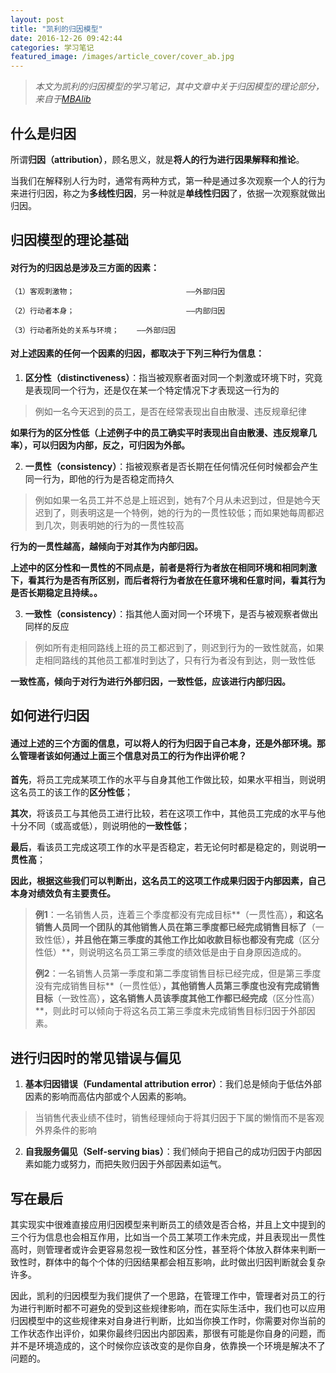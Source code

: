 ```yaml
---
layout: post
title: "凯利的归因模型"
date: 2016-12-26 09:42:44
categories: 学习笔记
featured_image: /images/article_cover/cover_ab.jpg
---
```


> *本文为凯利的归因模型的学习笔记，其中文章中关于归因模型的理论部分，来自于[MBAlib](http://wiki.mbalib.com/wiki/凯利的归因模型)*

## 什么是归因

所谓**归因（attribution）**，顾名思义，就是**将人的行为进行因果解释和推论**。

当我们在解释别人行为时，通常有两种方式，第一种是通过多次观察一个人的行为来进行归因，称之为**多线性归因**，另一种就是**单线性归因**了，依据一次观察就做出归因。

## 归因模型的理论基础

#### 对行为的归因总是涉及三方面的因素：

	（1）客观刺激物；                         ——外部归因

	（2）行动者本身；                         ——内部归因

	（3）行动者所处的关系与环境；    ——外部归因

#### 对上述因素的任何一个因素的归因，都取决于下列三种行为信息：

1. **区分性（distinctiveness）**：指当被观察者面对同一个刺激或环境下时，究竟是表现同一个行为，还是仅在某一个特定情况下才表现这一行为的

 > 例如一名今天迟到的员工，是否在经常表现出自由散漫、违反规章纪律

 **如果行为的区分性低（上述例子中的员工确实平时表现出自由散漫、违反规章几率），可以归因为内部，反之，可归因为外部。**

2. **一贯性（consistency）**：指被观察者是否长期在任何情况任何时候都会产生同一行为，即他的行为是否稳定而持久

 > 例如如果一名员工并不总是上班迟到，她有7个月从未迟到过，但是她今天迟到了，则表明这是一个特例，她的行为的一贯性较低；而如果她每周都迟到几次，则表明她的行为的一贯性较高

 **行为的一贯性越高，越倾向于对其作为内部归因。**

 **上述中的区分性和一贯性的不同点是，前者是将行为者放在相同环境和相同刺激下，看其行为是否有所区别，而后者将行为者放在任意环境和任意时间，看其行为是否长期稳定且持续。。**

3. **一致性（consistency）**：指其他人面对同一个环境下，是否与被观察者做出同样的反应

 > 例如所有走相同路线上班的员工都迟到了，则迟到行为的一致性就高，如果走相同路线的其他员工都准时到达了，只有行为者没有到达，则一致性低

 **一致性高，倾向于对行为进行外部归因，一致性低，应该进行内部归因。**

## 如何进行归因

#### 通过上述的三个方面的信息，可以将人的行为归因于自己本身，还是外部环境。那么管理者该如何通过上面三个信息对员工的行为作出评价呢？

**首先**，将员工完成某项工作的水平与自身其他工作做比较，如果水平相当，则说明这名员工的该工作的**区分性低**；

**其次**，将该员工与其他员工进行比较，若在这项工作中，其他员工完成的水平与他十分不同（或高或低），则说明他的**一致性低**；

**最后**，看该员工完成这项工作的水平是否稳定，若无论何时都是稳定的，则说明**一贯性高**；

**因此，根据这些我们可以判断出，这名员工的这项工作成果归因于内部因素，自己本身对绩效负有主要责任。**

> **例1**：一名销售人员，连着三个季度都没有完成目标**（一贯性高）**，和这名销售人员同一个团队的其他销售人员在第三季度都已经完成销售目标了**（一致性低）**，并且他在第三季度的其他工作比如收款目标也都没有完成**（区分性低）**，则说明这名员工第三季度的绩效低是由于自身原因造成的。
> 
> **例2**：一名销售人员第一季度和第二季度销售目标已经完成，但是第三季度没有完成销售目标**（一贯性低）**，其他销售人员第三季度也没有完成销售目标**（一致性高）**，这名销售人员该季度其他工作都已经完成**（区分性高）**，则此时可以倾向于将这名员工第三季度未完成销售目标归因于外部因素。


## 进行归因时的常见错误与偏见

1. **基本归因错误（Fundamental attribution error）**：我们总是倾向于低估外部因素的影响而高估内部或个人因素的影响。
> 当销售代表业绩不佳时，销售经理倾向于将其归因于下属的懒惰而不是客观外界条件的影响

2. **自我服务偏见（Self-serving bias）**：我们倾向于把自己的成功归因于内部因素如能力或努力，而把失败归因于外部因素如运气。

## 写在最后

其实现实中很难直接应用归因模型来判断员工的绩效是否合格，并且上文中提到的三个行为信息也会相互作用，比如当一个员工某项工作未完成，并且表现出一贯性高时，则管理者或许会更容易忽视一致性和区分性，甚至将个体放入群体来判断一致性时，群体中的每个个体的归因结果都会相互影响，此时做出归因判断就会复杂许多。

因此，凯利的归因模型为我们提供了一个思路，在管理工作中，管理者对员工的行为进行判断时都不可避免的受到这些规律影响，而在实际生活中，我们也可以应用归因模型中的这些规律来对自身进行判断，比如当你换工作时，你需要对你当前的工作状态作出评价，如果你最终归因出内部因素，那很有可能是你自身的问题，而并不是环境造成的，这个时候你应该改变的是你自身，依靠换一个环境是解决不了问题的。






